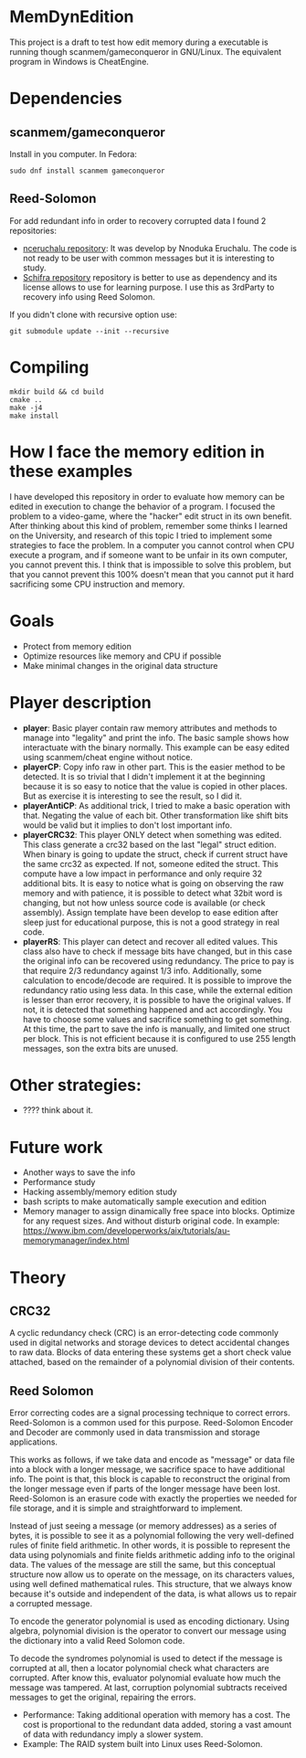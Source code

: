 # MemDynEdition

This project is a draft to test how edit memory during a executable is running though scanmem/gameconqueror in GNU/Linux. The equivalent program in Windows is CheatEngine.

# Dependencies

## scanmem/gameconqueror

Install in you computer. In Fedora:

```
sudo dnf install scanmem gameconqueror
```

## Reed-Solomon

For add redundant info in order to recovery corrupted data I found 2 repositories:
* [nceruchalu repository](https://github.com/nceruchalu/reed_solomon): It was develop by Nnoduka Eruchalu. The code is not ready to be user with common messages but it is interesting to study.
* [Schifra repository](https://github.com/ArashPartow/schifra) repository is better to use as dependency and its license allows to use for learning purpose. I use this as 3rdParty to recovery info using Reed Solomon.

If you didn't clone with recursive option use:

```
git submodule update --init --recursive
```

# Compiling

```
mkdir build && cd build
cmake ..
make -j4
make install
```

# How I face the memory edition in these examples

I have developed this repository in order to evaluate how memory can be edited in execution to change the behavior of a program. I focused the problem to a video-game, where the "hacker" edit struct in its own benefit. After thinking about this kind of problem, remember some thinks I learned on the University, and research of this topic I tried to implement some strategies to face the problem. In a computer you cannot control when CPU execute a program, and if someone want to be unfair in its own computer, you cannot prevent this. I think that is impossible to solve this problem, but that you cannot prevent this 100% doesn't mean that you cannot put it hard sacrificing some CPU instruction and memory.

# Goals

* Protect from memory edition
* Optimize resources like memory and CPU if possible
* Make minimal changes in the original data structure

# Player description

* **player**: Basic player contain raw memory attributes and methods to manage into "legality" and print the info. The basic sample shows how interactuate with the binary normally. This example can be easy edited using scanmem/cheat engine without notice.
* **playerCP**: Copy info raw in other part. This is the easier method to be detected. It is so trivial that I didn't implement it at the beginning because it is so easy to notice that the value is copied in other places. But as exercise it is interesting to see the result, so I did it.
* **playerAntiCP**: As additional trick, I tried to make a basic operation with that. Negating the value of each bit. Other transformation like shift bits would be valid but it implies to don't lost important info.
* **playerCRC32**: This player ONLY detect when something was edited. This class generate a crc32 based on the last "legal" struct edition. When binary is going to update the struct, check if current struct have the same crc32 as expected. If not, someone edited the struct. This compute have a low impact in performance and only require 32 additional bits. It is easy to notice what is going on observing the raw memory and with patience, it is possible to detect what 32bit word is changing, but not how unless source code is available (or check assembly). Assign template have been develop to ease edition after sleep just for educational purpose, this is not a good strategy in real code.
* **playerRS**: This player can detect and recover all edited values. This class also have to check if message bits have changed, but in this case the original info can be recovered using redundancy. The price to pay is that require 2/3 redundancy against 1/3 info. Additionally, some calculation to encode/decode are required. It is possible to improve the redundancy ratio using less data. In this case, while the external edition is lesser than error recovery, it is possible to have the original values. If not, it is detected that something happened and act accordingly. You have to choose some values and sacrifice something to get something. At this time, the part to save the info is manually, and limited one struct per block. This is not efficient because it is configured to use 255 length messages, son the extra bits are unused.

# Other strategies:

* ???? think about it.

# Future work

* Another ways to save the info
* Performance study
* Hacking assembly/memory edition study
* bash scripts to make automatically sample execution and edition
* Memory manager to assign dinamically free space into blocks. Optimize for any request sizes. And without disturb original code. In example: https://www.ibm.com/developerworks/aix/tutorials/au-memorymanager/index.html

# Theory

## CRC32

A cyclic redundancy check (CRC) is an error-detecting code commonly used in digital networks and storage devices to detect accidental changes to raw data. Blocks of data entering these systems get a short check value attached, based on the remainder of a polynomial division of their contents.

## Reed Solomon

Error correcting codes are a signal processing technique to correct errors. Reed-Solomon is a common used for this purpose. Reed-Solomon Encoder and Decoder are commonly used in data transmission and storage applications.

This works as follows, if we take data and encode as "message" or data file into a block with a longer message, we sacrifice space to have additional info. The point is that, this block is capable to reconstruct the original from the longer message even if parts of the longer message have been lost. Reed-Solomon is an erasure code with exactly the properties we needed for file storage, and it is simple and straightforward to implement.

Instead of just seeing a message (or memory addresses) as a series of bytes, it is possible to see it as a polynomial following the very well-defined rules of finite field arithmetic. In other words, it is possible to represent the data using polynomials and finite fields arithmetic adding info to the original data. The values of the message are still the same, but this conceptual structure now allow us to operate on the message, on its characters values, using well defined mathematical rules. This structure, that we always know because it's outside and independent of the data, is what allows us to repair a corrupted message.

To encode the generator polynomial is used as encoding dictionary. Using algebra, polynomial division is the operator to convert our message using the dictionary into a valid Reed Solomon code.

To decode the syndromes polynomial is used to detect if the message is corrupted at all, then a locator polynomial check what characters are corrupted. After know this, evaluator polynomial evaluate how much the message was tampered. At last, corruption polynomial subtracts received messages to get the original, repairing the errors.

* Performance: Taking additional operation with memory has a cost. The cost is proportional to the redundant data added, storing a vast amount of data with redundancy imply a slower system.
* Example: The RAID system built into Linux uses Reed-Solomon.
